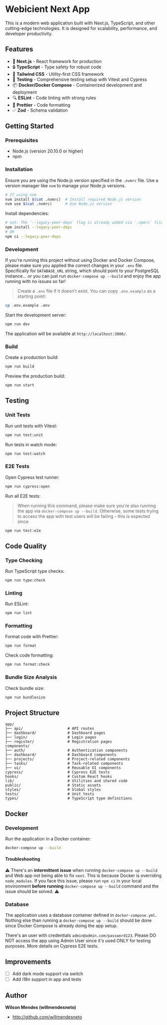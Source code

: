 # Webicient Next App

This is a modern web application built with Next.js, TypeScript, and other cutting-edge technologies. It is designed for scalability, performance, and developer productivity.

## Features

- 🚀 **Next.js** - React framework for production
- 🔒 **TypeScript** - Type safety for robust code
- 🎨 **Tailwind CSS** - Utility-first CSS framework
- 🧪 **Testing** - Comprehensive testing setup with Vitest and Cypress
- 📦 **Docker/Docker Compose** - Containerized development and deployment
- 🔍 **ESLint** - Code linting with strong rules
- 💅 **Prettier** - Code formatting
- ✅ **Zod** - Schema validation

## Getting Started

### Prerequisites

- Node.js (version 20.10.0 or higher)
- npm

### Installation

Ensure you are using the Node.js version specified in the `.nvmrc` file. Use a version manager like `nvm` to manage your Node.js versions.

```bash
# If using nvm
nvm install $(cat .nvmrc)  # Install required Node.js version
nvm use $(cat .nvmrc)      # Use Node.js version
```

Install dependencies:

```bash
# not: The `--legacy-peer-deps` flag is already added via `.npmrc` file
npm install --legacy-peer-deps
# OR
npm ci --legacy-peer-deps
```

### Development

If you're running this project without using Docker and Docker Compose, please make sure you applied the correct changes in your `.env` file. Specifically for `DATABASE_URL` string, which should point to your PostgreSQL instance... or you can just run `docker-compose up --build` and enjoy the app running with no issues so far!

> Create a `.env` file if it doesn't exist. You can copy `.env.example` as a starting point:

```bash
cp .env.example .env
```

Start the development server:

```bash
npm run dev
```

The application will be available at `http://localhost:3000/`.

### Build

Create a production build:

```bash
npm run build
```

Preview the production build:

```bash
npm run start
```

## Testing

### Unit Tests

Run unit tests with Vitest:

```bash
npm run test:unit
```

Run tests in watch mode:

```bash
npm run test:watch
```

### E2E Tests

Open Cypress test runner:

```bash
npm run cypress:open
```

Run all E2E tests:

> When running this command, please make sure you're also running the app via `docker-compose up --build`. Otherwise, some tests trying to access the app with test users will be failing - this is expected since

```bash
npm run test:e2e
```

## Code Quality

### Type Checking

Run TypeScript type checks:

```bash
npm run type:check
```

### Linting

Run ESLint:

```bash
npm run lint
```

### Formatting

Format code with Prettier:

```bash
npm run format
```

Check code formatting:

```bash
npm run format:check
```

### Bundle Size Analysis

Check bundle size:

```bash
npm run bundlesize
```

## Project Structure

```
app/
├── api/                    # API routes
├── dashboard/              # Dashboard pages
├── login/                  # Login pages
├── register/               # Registration pages
components/
├── auth/                   # Authentication components
├── dashboard/              # Dashboard components
├── projects/               # Project-related components
├── tasks/                  # Task-related components
├── ui/                     # Reusable UI components
cypress/                    # Cypress E2E tests
hooks/                      # Custom React hooks
lib/                        # Utilities and shared code
public/                     # Static assets
styles/                     # Global styles
tests/                      # Unit tests
types/                      # TypeScript type definitions
```

## Docker

### Development

Run the application in a Docker container:

```bash
docker-compose up --build
```

#### Troubleshooting

⚠️ There's an **intermittent issue** when running `docker-compose up --build` and Web app not being able to fix `next`. This is because Docker is overriding `node_modules`. If you face this issue, please run `npm ci` in your local environment **before running** `docker-compose up --build` command and the issue should be solved. ⚠️

### Database

The application uses a database container defined in `docker-compose.yml`. Nothing else than running a `docker-compose up --build` should be done since Docker Compose is already doing the app setup.

There's an user with credentials `admin@admin.com/password123`. Please DO NOT access the app using Admin User since it's used ONLY for testing purposes. More details on Cypress E2E tests.

## Improvements

- [ ] Add dark mode support via switch
- [ ] Add i18n support in app and tests

## Author

**Wilson Mendes (willmendesneto)**

- <http://github.com/willmendesneto>

